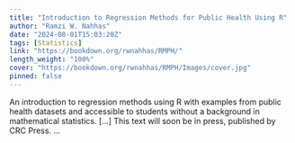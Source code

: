 ```yaml
---
title: "Introduction to Regression Methods for Public Health Using R"
author: "Ramzi W. Nahhas"
date: "2024-08-01T15:03:20Z"
tags: [Statistics]
link: "https://bookdown.org/rwnahhas/RMPH/"
length_weight: "100%"
cover: "https://bookdown.org/rwnahhas/RMPH/Images/cover.jpg"
pinned: false
---
```


An introduction to regression methods using R with examples from public health datasets and accessible to students without a background in mathematical statistics. [...] This text will soon be in press, published by CRC Press.  ...
